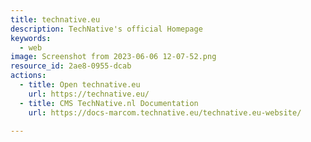 ```yaml
---
title: technative.eu
description: TechNative's official Homepage
keywords:
  - web
image: Screenshot from 2023-06-06 12-07-52.png
resource_id: 2ae8-0955-dcab
actions:
  - title: Open technative.eu
    url: https://technative.eu/
  - title: CMS TechNative.nl Documentation
    url: https://docs-marcom.technative.eu/technative.eu-website/

---
```





